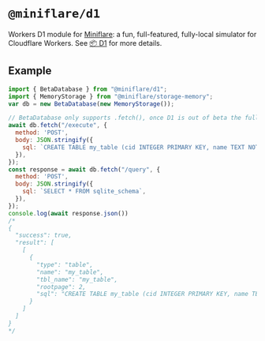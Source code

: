 # `@miniflare/d1`

Workers D1 module for [Miniflare](https://github.com/cloudflare/miniflare): a
fun, full-featured, fully-local simulator for Cloudflare Workers. See
[📦 D1](https://miniflare.dev/storage/d1) for more details.

## Example

```js
import { BetaDatabase } from "@miniflare/d1";
import { MemoryStorage } from "@miniflare/storage-memory";
var db = new BetaDatabase(new MemoryStorage());

// BetaDatabase only supports .fetch(), once D1 is out of beta the full API will be available here:
await db.fetch("/execute", {
  method: 'POST',
  body: JSON.stringify({
    sql: `CREATE TABLE my_table (cid INTEGER PRIMARY KEY, name TEXT NOT NULL);`,
  }),
});
const response = await db.fetch("/query", {
  method: 'POST',
  body: JSON.stringify({
    sql: `SELECT * FROM sqlite_schema`,
  }),
});
console.log(await response.json())
/*
{
  "success": true,
  "result": [
    [
      {
        "type": "table",
        "name": "my_table",
        "tbl_name": "my_table",
        "rootpage": 2,
        "sql": "CREATE TABLE my_table (cid INTEGER PRIMARY KEY, name TEXT NOT NULL)"
      }
    ]
  ]
}
*/
```
